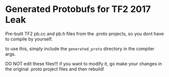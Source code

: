 # Generated Protobufs for TF2 2017 Leak

Pre-built TF2 pb.cc and pb.h files from the .proto projects, so you dont have to compile by yourself.

to use this, simply include the `generated_proto` directory in the compiler args.

DO NOT edit these files!!! if you want to modify it, go make your changes in the original .proto project files and then rebuild!
